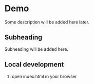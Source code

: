 # Demo 

Some description will be added here later.

## Subheading

Subheading will be added here.

## Local development
1. open index.html in your browser
